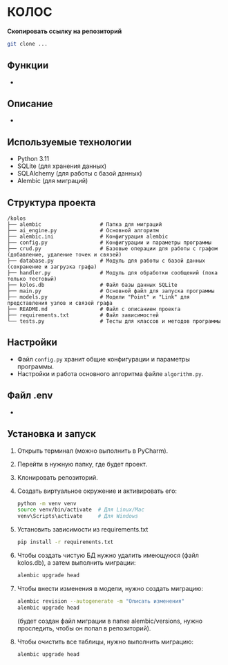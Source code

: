 # КОЛОС

**Скопировать ссылку на репозиторий**  
```bash
git clone ...
```

## Функции
- 

## Описание
-

## Используемые технологии
- Python 3.11
- SQLite (для хранения данных)
- SQLAlchemy (для работы с базой данных)
- Alembic (для миграций)


## Структура проекта
```
/kolos
├── alembic                   # Папка для миграций
├── ai_engine.py              # Основной алгоритм 
├── alembic.ini               # Конфигурация alembic
├── config.py                 # Конфигурации и параметры программы
├── crud.py                   # Базовые операции для работы с графом (добавление, удаление точек и связей)
├── database.py               # Модуль для работы с базой данных (сохранение и загрузка графа)
├── handler.py                # Модуль для обработки сообщений (пока только тестовый)
├── kolos.db                  # Файл базы данных SQLite
├── main.py                   # Основной файл для запуска программы
├── models.py                 # Модели "Point" и "Link" для представления узлов и связей графа
├── README.md                 # Файл с описанием проекта
├── requirements.txt          # Файл зависимостей
└── tests.py                  # Тесты для классов и методов программы
``` 

## Настройки
- Файл `config.py` хранит общие конфигурации и параметры программы.
- Настройки и работа основного алгоритма файле `algorithm.py`.

## Файл .env
-

## Установка и запуск
1. Открыть терминал (можно выполнить в PyCharm).
2. Перейти в нужную папку, где будет проект.
3. Клонировать репозиторий.
4. Создать виртуальное окружение и активировать его:
    ```bash
    python -m venv venv
    source venv/bin/activate  # Для Linux/Mac
    venv\Scripts\activate     # Для Windows
    ```
5. Установить зависимости из requirements.txt
    ```bash
    pip install -r requirements.txt
    ```
6. Чтобы создать чистую БД нужно удалить имеющуюся (файл kolos.db), а затем выполнить миграции:
    ```bash
    alembic upgrade head
    ```
7. Чтобы внести изменения в модели, нужно создать миграцию:
    ```bash
    alembic revision --autogenerate -m "Описать изменения"
    alembic upgrade head
    ```
   (будет создан файл миграции в папке alembic/versions, нужно проследить, чтобы он попал в репозиторий).

8. Чтобы очистить все таблицы, нужно выполнить миграцию:
    ```bash
    alembic upgrade head
    ```
